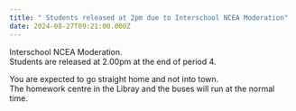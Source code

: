 ```yaml
---
title: " Students released at 2pm due to Interschool NCEA Moderation"
date: 2024-08-27T09:21:00.000Z
---
```

Interschool NCEA Moderation.  
Students are released at 2.00pm at the end of period 4.

You are expected to go straight home and not into town.  
The homework centre in the Libray and the buses will run at the normal time.
